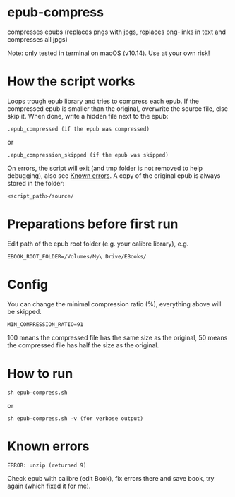 # epub-compress
compresses epubs (replaces pngs with jpgs, replaces png-links in text and compresses all jpgs)

Note: only tested in terminal on macOS (v10.14).
Use at your own risk!

# How the script works
Loops trough epub library and tries to compress each epub.
If the compressed epub is smaller than the original, overwrite the source file,
else skip it.
When done, write a hidden file next to the epub:
```
.epub_compressed (if the epub was compressed)

```
or
```
.epub_compression_skipped (if the epub was skipped)

```

On errors, the script will exit (and tmp folder is not removed to help debugging),
also see [Known errors](#known-errors).
A copy of the original epub is always stored in the folder:
```
<script_path>/source/

```

# Preparations before first run 
Edit path of the epub root folder (e.g. your calibre library), e.g.
```
EBOOK_ROOT_FOLDER=/Volumes/My\ Drive/EBooks/

```

# Config
You can change the minimal compression ratio (%), everything above will be skipped.
```
MIN_COMPRESSION_RATIO=91

```
100 means the compressed file has the same size as the original,
50 means the compressed file has half the size as the original.


# How to run
```
sh epub-compress.sh
```
or
```
sh epub-compress.sh -v (for verbose output)
```

# Known errors
```
ERROR: unzip (returned 9)
```
Check epub with calibre (edit Book), fix errors there and save book, try again (which fixed it for me).

